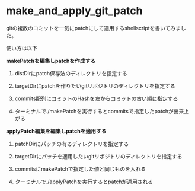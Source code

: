 # make_and_apply_git_patch
gitの複数のコミットを一気にpatchにして適用するshellscriptを書いてみました。

使い方は以下

**makePatchを編集しpatchを作成する**

1. distDirにpatch保存法のディレクトリを指定する

2. targetDirにpatchを作りたいgitリポジトリのディレクトリを指定する

3. commits配列にコミットのHashを左からコミットの古い順に指定する

4. ターミナルで./makePatchを実行するとcommitsで指定したpatchが出来上がる

**applyPatch編集を編集しpatchを適用する**

1. patchDirにパッチの有るディレクトリを指定する

2. targetDirにパッチを適用したいgitリポジトリのディレクトリを指定する

3. commitsにmakePatchで指定した値と同じものを入れる

4. ターミナルで./applyPatchを実行するとpatchが適用される
